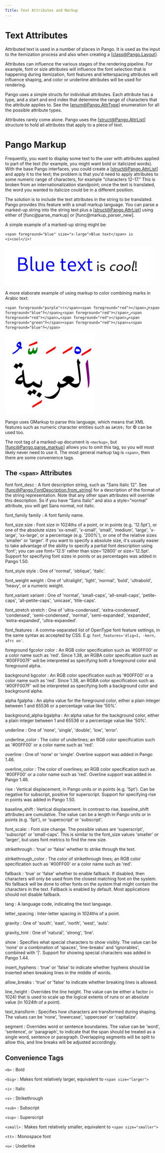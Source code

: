 ```yaml
---
Title: Text Attributes and Markup
---
```


# Text Attributes

Attributed text is used in a number of places in Pango. It is used as the
input to the itemization process and also when creating a [class@Pango.Layout].

Attributes can influence the various stages of the rendering pipeline. For example,
font or size attributes will influence the font selection that is happening during
itemization, font features and letterspacing attributes will influence shaping, and
color or underline attributes will be used for rendering.

Pango uses a simple structs for individual attributes. Each attribute has a type,
and a start and end index that determine the range of characters that the attribute
applies to. See the [enum@Pango.AttrType] enumeration for all the possible
attribute types.

Attributes rarely come alone. Pango uses the [struct@Pango.AttrList] structure
to hold all attributes that apply to a piece of text.

# Pango Markup

Frequently, you want to display some text to the user with attributes applied to
part of the text (for example, you might want bold or italicized words). With the
base Pango interfaces, you could create a [struct@Pango.AttrList] and apply it to
the text; the problem is that you'd need to apply attributes to some numeric range
of characters, for example "characters 12-17." This is broken from an
internationalization standpoint; once the text is translated, the word you wanted
to italicize could be in a different position.

The solution is to include the text attributes in the string to be translated.
Pango provides this feature with a small markup language. You can parse a marked-up
string into the string text plus a [struct@Pango.AttrList] using either of
[func@parse_markup] or [func@markup_parser_new].

A simple example of a marked-up string might be:

```
<span foreground="blue" size="x-large">Blue text</span> is <i>cool</i>!
```

![Markup example](blue-text.png)

A more elaborate example of using markup to color combining marks in
Arabic text:

```
<span foreground="purple">ا</span><span foreground="red">َ</span>ل<span foreground="blue">ْ</span>ع<span foreground="red">َ</span>ر<span foreground="red">َ</span>ب<span foreground="red">ِ</span>ي<span foreground="green">ّ</span><span foreground="red">َ</span>ة<span foreground="blue">ُ</span>
```

![Markup example](arabic-markup.png)

Pango uses GMarkup to parse this language, which means that XML features
such as numeric character entities such as `&#169;` for © can be used too.

The root tag of a marked-up document is `<markup>`, but [func@Pango.parse_markup]
allows you to omit this tag, so you will most likely never need to use it.
The most general markup tag is `<span>`, then there are some convenience
tags.

## The `<span>` Attributes

font
font_desc
: A font description string, such as "Sans Italic 12". See
  [func@Pango.FontDescription.from_string] for a description of the format of
  the string representation. Note that any other span attributes will override
  this description. So if you have "Sans Italic" and also a style="normal"
  attribute, you will get Sans normal, not italic.

font_family
family
: A font family name.

font_size
size
: Font size in 1024ths of a point, or in points (e.g. '12.5pt'), or one of the
  absolute sizes 'xx-small', 'x-small', 'small', 'medium', 'large', 'x-large',
  'xx-large', or a percentage (e.g. '200%'), or one of the relative sizes 'smaller'
  or 'larger'.
  If you want to specify a absolute size, it's usually easier to take advantage
  of the ability to specify a partial font description using 'font'; you can use
  font='12.5' rather than size='12800' or size='12.5pt'.
  Support for specifying font sizes in points or as percentages was added in
  Pango 1.50.

font_style
style
: One of 'normal', 'oblique', 'italic'.

font_weight
weight
: One of 'ultralight', 'light', 'normal', 'bold', 'ultrabold', 'heavy', or a
  numeric weight.

font_variant
variant
: One of 'normal', 'small-caps', 'all-small-caps', 'petite-caps', 'all-petite-caps',
  'unicase', 'title-caps'.

font_stretch
stretch
: One of 'ultra-condensed', 'extra-condensed',
  'condensed', 'semi-condensed', 'normal', 'semi-expanded', 'expanded',
  'extra-expanded', 'ultra-expanded'.

font_features
: A comma-separated list of OpenType font feature settings, in the same syntax as
  accepted by CSS. E.g: `font_features='dlig=1, -kern, afrc on'`.

foreground
fgcolor
color
: An RGB color specification such as '#00FF00' or a color name such as 'red'.
  Since 1.38, an RGBA color specification such as '#00FF007F' will be interpreted
  as specifying both a foreground color and foreground alpha.

background
bgcolor
: An RGB color specification such as '#00FF00' or a color name such as 'red'.
  Since 1.38, an RGBA color specification such as '#00FF007F' will be interpreted
  as specifying both a background color and background alpha.

alpha
fgalpha
: An alpha value for the foreground color, either a plain integer between 1 and
  65536 or a percentage value like '50%'.

background_alpha
bgalpha
: An alpha value for the background color, either a plain integer between 1 and
  65536 or a percentage value like '50%'.

underline
: One of 'none', 'single', 'double', 'low', 'error'.

underline_color
: The color of underlines; an RGB color specification such as '#00FF00' or a color
  name such as 'red'.

overline
: One of 'none' or 'single'. Overline support was added in Pango 1.46.

overline_color
: The color of overlines; an RGB color specification such as '#00FF00' or a color
  name such as 'red'. Overline support was added in Pango 1.46.

rise
: Vertical displacement, in Pango units or in points (e.g. '5pt'). Can be
  negative for subscript, positive for superscript.
  Support for specifying rise in points was added in Pango 1.50.

baseline_shift
: Vertical displacement. In contrast to rise, baseline_shift attributes are cumulative.
  The value can be a length in Pango units or in points (e.g. '5pt'), or 'superscript'
  or 'subscript'.

font_scale:
: Font size change. The possible values are 'superscript', 'subscript' or 'small-caps'.
  This is similar to the font_size values 'smaller' or 'larger', but uses font metrics
  to find the new size.

strikethrough
: 'true' or 'false' whether to strike through the text.

strikethrough_color
: The color of strikethrough lines; an RGB color specification such as '#00FF00'
  or a color name such as 'red'.

fallback
: 'true' or 'false' whether to enable fallback. If disabled, then characters will
  only be used from the closest matching font on the system. No fallback will be
  done to other fonts on the system that might contain the characters in the text.
  Fallback is enabled by default. Most applications should not disable fallback.

lang
: A language code, indicating the text language.

letter_spacing
: Inter-letter spacing in 1024ths of a point.

gravity
: One of 'south', 'east', 'north', 'west', 'auto'.

gravity_hint
: One of 'natural', 'strong', 'line'.

show
: Specifies what special characters to show visibly. The value can be 'none'
  or a combination of 'spaces', 'line-breaks' and 'ignorables', combined with '|'.
  Support for showing special characters was added in Pango 1.44.

insert_hyphens
: 'true' or 'false' to indicate whether hyphens should be inserted when breaking
  lines in the middle of words.

allow_breaks
: 'true' or 'false' to indicate whether breaking lines is allowed.

line_height
: Overrides the line height. The value can be either a factor (< 1024) that is
  used to scale up the logical extents of runs or an absolute value (in 1024th
  of a point).

text_transform
: Specifies how characters are transformed during shaping. The values can be
  'none', 'lowercase', 'uppercase' or 'capitalize'.

segment
: Overrides word or sentence boundaries. The value can be 'word', 'sentence',
  or 'paragraph', to indicate that the span should be treated as a single word,
  sentence or paragraph. Overlapping segments will be split to allow this, and
  line breaks will be adjusted accordingly.

## Convenience Tags

`<b>`
: Bold

`<big>`
: Makes font relatively larger, equivalent to `<span size="larger">`

`<i>`
: Italic

`<s>`
: Strikethrough

`<sub>`
: Subscript

`<sup>`
: Superscript

`<small>`
: Makes font relatively smaller, equivalent to `<span size="smaller">`

`<tt>`
: Monospace font

`<u>`
: Underline
